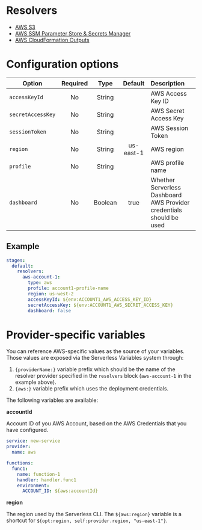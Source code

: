 <!--
title: Serverless Framework - Variables - AWS-specific variables
description: >-
  How to reference AWS-specific variables in the Serverless Framework for
  efficient configuration and deployment.
short_title: Serverless Variables - AWS Variables
keywords:
  - Serverless Framework
  - AWS-specific variables
  - configuration
  - deployment
  - accountId
  - region
-->

# Resolvers

- [AWS S3](/framework/docs/guides/variables/aws/s3)
- [AWS SSM Parameter Store & Secrets Manager](/framework/docs/guides/variables/aws/ssm)
- [AWS CloudFormation Outputs](/framework/docs/guides/variables/aws/cf-stack)

# Configuration options

| Option            |  Required  |   Type    |  Default  | Description                                                           |
|-------------------|:----------:|:---------:|:---------:|:----------------------------------------------------------------------|
| `accessKeyId`     |     No     |  String   |           | AWS Access Key ID                                                     |
| `secretAccessKey` |     No     |  String   |           | AWS Secret Access Key                                                 |
| `sessionToken`    |     No     |  String   |           | AWS Session Token                                                     |
| `region`          |     No     |  String   | us-east-1 | AWS region                                                            |
| `profile`         |     No     |  String   |           | AWS profile name                                                      |
| `dashboard`       |     No     |  Boolean  |   true    | Whether Serverless Dashboard AWS Provider credentials should be used  |


## Example

```yaml
stages:
  default:
    resolvers:
      aws-account-1:
        type: aws
        profile: account1-profile-name
        region: us-west-2
        accessKeyId: ${env:ACCOUNT1_AWS_ACCESS_KEY_ID}
        secretAccessKey: ${env:ACCOUNT1_AWS_SECRET_ACCESS_KEY}
        dashboard: false
```

# Provider-specific variables

You can reference AWS-specific values as the source of your variables. Those values are exposed via the Serverless Variables system through:
1. `{providerName:}` variable prefix which should be the name of the resolver provider specified in the `resolvers` block (`aws-account-1` in the example above).
2. `{aws:}` variable prefix which uses the deployment credentials.

The following variables are available:

**accountId**

Account ID of you AWS Account, based on the AWS Credentials that you have configured.

```yml
service: new-service
provider:
  name: aws

functions:
  func1:
    name: function-1
    handler: handler.func1
    environment:
      ACCOUNT_ID: ${aws:accountId}
```

**region**

The region used by the Serverless CLI. The `${aws:region}` variable is a shortcut for `${opt:region, self:provider.region, "us-east-1"}`.
